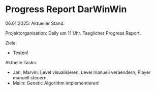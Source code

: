 # Progress Report DarWinWin

06.01.2025:
Aktueller Stand:

Projektorganisation: Daily um 11 Uhr. Taeglicher Progress Report.

Ziele:
- Testen!

Aktuelle Tasks:
- Jan, Marvin: Level visualisieren, Level manuell veraendern, Player manuell steuern.
- Malin: Genetic Algorithm implementieren!
